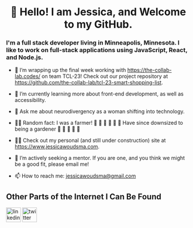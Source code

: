 # <center> 👋 Hello! I am Jessica, and Welcome to my GitHub.</center>

### I'm a full stack developer living in Minneapolis, Minnesota. I like to work on full-stack applications using JavaScript, React, and Node.js.

- 🔭 I’m wrapping up the final week working with https://the-collab-lab.codes/ on team TCL-23! Check out our project repository at https://github.com/the-collab-lab/tcl-23-smart-shopping-list.

- 🌱 I’m currently learning more about front-end development, as well as accessibility.

- 💬 Ask me about neurodivergency as a woman shifting into technology.

- 👩‍🌾 Random fact: I was a farmer! 🦙 🐓 🌽 🍅 🥬 🚜 Have since downsized to being a gardener 🌻 🌿 🍄 🌱 🍉 

- 👩‍💻 Check out my personal (and still under construction) site at https://www.jessicawoudsma.com. 

- 👀 I’m actively seeking a mentor. If you are one, and you think we might be a good fit, please email me!

- 📫 How to reach me: jessicawoudsma@gmail.com 

## Other Parts of the Internet I Can Be Found

[<img src='https://cdn.jsdelivr.net/npm/simple-icons@3.0.1/icons/linkedin.svg' alt='linkedin' height='40' color='white'>](https://www.linkedin.com/in/jessicawoudsma/ "Jessica on LinkedIn") [<img src='https://cdn.jsdelivr.net/npm/simple-icons@3.0.1/icons/twitter.svg' alt='twitter' height='40'>](https://twitter.com/jecajoki "Jessica on Twitter")
